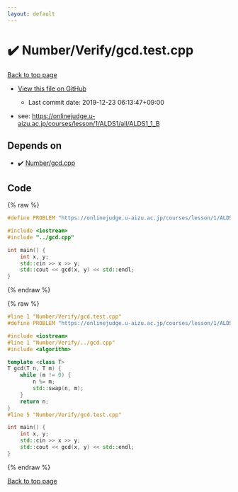 ```yaml
---
layout: default
---
```


<!-- mathjax config similar to math.stackexchange -->
<script type="text/javascript" async
  src="https://cdnjs.cloudflare.com/ajax/libs/mathjax/2.7.5/MathJax.js?config=TeX-MML-AM_CHTML">
</script>
<script type="text/x-mathjax-config">
  MathJax.Hub.Config({
    TeX: { equationNumbers: { autoNumber: "AMS" }},
    tex2jax: {
      inlineMath: [ ['$','$'] ],
      processEscapes: true
    },
    "HTML-CSS": { matchFontHeight: false },
    displayAlign: "left",
    displayIndent: "2em"
  });
</script>

<script type="text/javascript" src="https://cdnjs.cloudflare.com/ajax/libs/jquery/3.4.1/jquery.min.js"></script>
<script src="https://cdn.jsdelivr.net/npm/jquery-balloon-js@1.1.2/jquery.balloon.min.js" integrity="sha256-ZEYs9VrgAeNuPvs15E39OsyOJaIkXEEt10fzxJ20+2I=" crossorigin="anonymous"></script>
<script type="text/javascript" src="../../../assets/js/copy-button.js"></script>
<link rel="stylesheet" href="../../../assets/css/copy-button.css" />


# :heavy_check_mark: Number/Verify/gcd.test.cpp

<a href="../../../index.html">Back to top page</a>

* <a href="{{ site.github.repository_url }}/blob/master/Number/Verify/gcd.test.cpp">View this file on GitHub</a>
    - Last commit date: 2019-12-23 06:13:47+09:00


* see: <a href="https://onlinejudge.u-aizu.ac.jp/courses/lesson/1/ALDS1/all/ALDS1_1_B">https://onlinejudge.u-aizu.ac.jp/courses/lesson/1/ALDS1/all/ALDS1_1_B</a>


## Depends on

* :heavy_check_mark: <a href="../../../library/Number/gcd.cpp.html">Number/gcd.cpp</a>


## Code

<a id="unbundled"></a>
{% raw %}
```cpp
#define PROBLEM "https://onlinejudge.u-aizu.ac.jp/courses/lesson/1/ALDS1/all/ALDS1_1_B"

#include <iostream>
#include "../gcd.cpp"

int main() {
    int x, y;
    std::cin >> x >> y;
    std::cout << gcd(x, y) << std::endl;
}

```
{% endraw %}

<a id="bundled"></a>
{% raw %}
```cpp
#line 1 "Number/Verify/gcd.test.cpp"
#define PROBLEM "https://onlinejudge.u-aizu.ac.jp/courses/lesson/1/ALDS1/all/ALDS1_1_B"

#include <iostream>
#line 1 "Number/Verify/../gcd.cpp"
#include <algorithm>

template <class T>
T gcd(T n, T m) {
    while (m != 0) {
        n %= m;
        std::swap(n, m);
    }
    return n;
}
#line 5 "Number/Verify/gcd.test.cpp"

int main() {
    int x, y;
    std::cin >> x >> y;
    std::cout << gcd(x, y) << std::endl;
}

```
{% endraw %}

<a href="../../../index.html">Back to top page</a>

